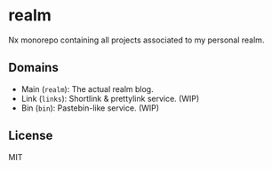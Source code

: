 # realm

Nx monorepo containing all projects associated to my personal realm.

## Domains

- Main (`realm`): The actual realm blog.
- Link (`links`): Shortlink & prettylink service. (WIP)
- Bin (`bin`): Pastebin-like service. (WIP)

## License

MIT
